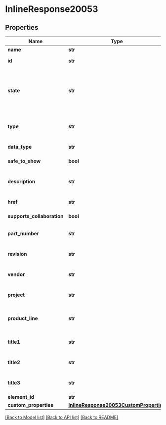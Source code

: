 # InlineResponse20053

## Properties
Name | Type | Description | Notes
------------ | ------------- | ------------- | -------------
**name** | **str** | Element name | [optional] 
**id** | **str** | Onshape internal use | [optional] 
**state** | **str** | Element state, which can be: IN_PROGRESS, PENDING, RELEASED, OBSOLETE, UNKNOWN | [optional] 
**type** | **str** | Element type (PARTSTUDIO, ASSEMBLY, BLOB, etc.) | [optional] 
**data_type** | **str** | Onshape internal use | [optional] 
**safe_to_show** | **bool** | Onshape internal use | [optional] 
**description** | **str** | Element description (user-specified) | [optional] 
**href** | **str** | Onshape internal use | [optional] 
**supports_collaboration** | **bool** | Onshape internal use | [optional] 
**part_number** | **str** | Element part number (user-specified) | [optional] 
**revision** | **str** | Element revision (user-specified) | [optional] 
**vendor** | **str** | Element vendor (user-specified) | [optional] 
**project** | **str** | Element project (user-specified) | [optional] 
**product_line** | **str** | Element product line (user-specified) | [optional] 
**title1** | **str** | Element title 1 (user-specified) | [optional] 
**title2** | **str** | Element title 2 (user-specified) | [optional] 
**title3** | **str** | Element title 3 (user-specified) | [optional] 
**element_id** | **str** | Element ID | [optional] 
**custom_properties** | [**InlineResponse20053CustomProperties**](InlineResponse20053CustomProperties.md) |  | [optional] 

[[Back to Model list]](../README.md#documentation-for-models) [[Back to API list]](../README.md#documentation-for-api-endpoints) [[Back to README]](../README.md)


